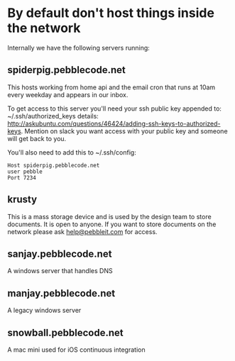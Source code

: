 
# By default don't host things inside the network

Internally we have the following servers running:

## spiderpig.pebblecode.net

This hosts working from home api and the email cron that runs at 10am every weekday and appears in our inbox.

To get access to this server you'll need your ssh public key appended to: ~/.ssh/authorized_keys details: http://askubuntu.com/questions/46424/adding-ssh-keys-to-authorized-keys. Mention on slack you want access with your public key and someone will get back to you. 

You'll also need to add this to ~/.ssh/config: 

    Host spiderpig.pebblecode.net
    user pebble
    Port 7234

## krusty

This is a mass storage device and is used by the design team to store documents. It is open to anyone. If you want to store documents on the network please ask [help@pebbleit.com](help@pebbleit.com) for access.

## sanjay.pebblecode.net

A windows server that handles DNS

## manjay.pebblecode.net

A legacy windows server 

## snowball.pebblecode.net

A mac mini used for iOS continuous integration

